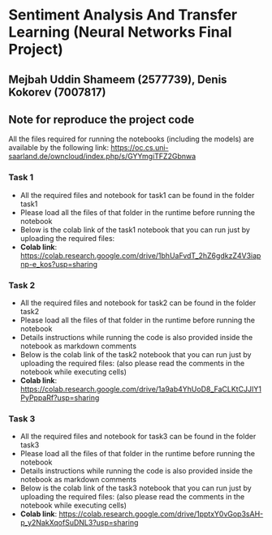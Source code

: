 ﻿# Sentiment Analysis And Transfer Learning (Neural Networks Final Project)

## Mejbah Uddin Shameem (2577739), Denis Kokorev (7007817)

## Note for reproduce the project code
All the files required for running the notebooks (including the models) are available by the following link: https://oc.cs.uni-saarland.de/owncloud/index.php/s/GYYmgiTFZ2Gbnwa
### Task 1
- All the required files and notebook for task1 can be found in the folder task1
- Please load all the files of that folder in the runtime before running the notebook
- Below is the colab link of the task1 notebook that you can run just by uploading the required files:
- **Colab link**: https://colab.research.google.com/drive/1bhUaFvdT_2hZ6gdkzZ4V3iapnp-e_kos?usp=sharing


### Task 2
- All the required files and notebook for task2 can be found in the folder task2
- Please load all the files of that folder in the runtime before running the notebook
- Details instructions while running the code is also provided inside the notebook as markdown comments
- Below is the colab link of the task2 notebook that you can run just by uploading the required files: (also please read the comments in the notebook while executing cells)
- **Colab link**: https://colab.research.google.com/drive/1a9ab4YhUoD8_FaCLKtCJJIY1PyPppaRf?usp=sharing

### Task 3
- All the required files and notebook for task3 can be found in the folder task3
- Please load all the files of that folder in the runtime before running the notebook
- Details instructions while running the code is also provided inside the notebook as markdown comments
- Below is the colab link of the task3 notebook that you can run just by uploading the required files: (also please read the comments in the notebook while executing cells)
- **Colab link**:
 https://colab.research.google.com/drive/1pptxY0vGop3sAH-p_y2NakXqofSuDNL3?usp=sharing

